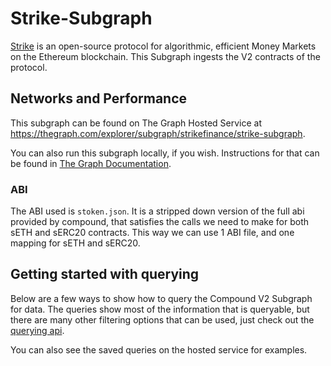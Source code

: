 # Strike-Subgraph

[Strike](https://strike.org/) is an open-source protocol for algorithmic, efficient Money Markets on the Ethereum blockchain. This Subgraph ingests the V2 contracts of the protocol.

## Networks and Performance

This subgraph can be found on The Graph Hosted Service at https://thegraph.com/explorer/subgraph/strikefinance/strike-subgraph.

You can also run this subgraph locally, if you wish. Instructions for that can be found in [The Graph Documentation](https://thegraph.com/docs/quick-start).

### ABI

The ABI used is `stoken.json`. It is a stripped down version of the full abi provided by compound, that satisfies the calls we need to make for both sETH and sERC20 contracts. This way we can use 1 ABI file, and one mapping for sETH and sERC20.

## Getting started with querying

Below are a few ways to show how to query the Compound V2 Subgraph for data. The queries show most of the information that is queryable, but there are many other filtering options that can be used, just check out the [querying api](https://github.com/graphprotocol/graph-node/blob/master/docs/graphql-api.md).

You can also see the saved queries on the hosted service for examples.
